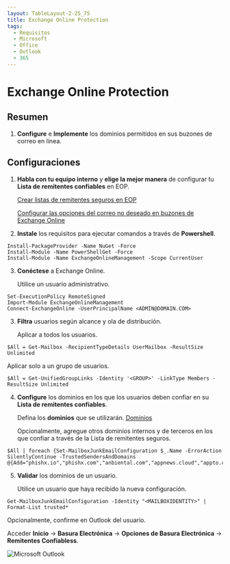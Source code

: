 ```yaml
---
layout: TableLayout-2-25_75
title: Exchange Online Protection
tags:
  - Requisitos
  - Microsoft
  - Office
  - Outlook
  - 365
---
```

# Exchange Online Protection

## Resumen

1. **Configure** e **Implemente** los dominios permitidos en sus buzones de correo en línea.

## Configuraciones

1. **Habla con tu equipo interno** y **elige la mejor manera** de configurar tu **Lista de remitentes confiables** en EOP.

   [Crear listas de remitentes seguros en EOP](https://docs.microsoft.com/es-es/microsoft-365/security/office-365-security/create-safe-sender-lists-in-office-365?view=o365-worldwide)

   [Configurar las opciones del correo no deseado en buzones de Exchange Online](https://docs.microsoft.com/es-es/microsoft-365/security/office-365-security/configure-junk-email-settings-on-exo-mailboxes?view=o365-worldwide)

2. **Instale** los requisitos para ejecutar comandos a través de **Powershell**.

```
Install-PackageProvider -Name NuGet -Force
Install-Module -Name PowerShellGet -Force
Install-Module -Name ExchangeOnlineManagement -Scope CurrentUser
```

3. **Conéctese** a Exchange Online.

   Utilice un usuario administrativo.

```
Set-ExecutionPolicy RemoteSigned
Import-Module ExchangeOnlineManagement
Connect-ExchangeOnline -UserPrincipalName <ADMIN@DOMAIN.COM>
```

3. **Filtra** usuarios según alcance y ola de distribución.

   Aplicar a todos los usuarios.

```
$All = Get-Mailbox -RecipientTypeDetails UserMailbox -ResultSize Unlimited
```

   Aplicar solo a un grupo de usuarios.

```
$All = Get-UnifiedGroupLinks -Identity '<GROUP>' -LinkType Members -ResultSize Unlimited
```

4. **Configure** los dominios en los que los usuarios deben confiar en su **Lista de remitentes confiables**.

   Defina los **dominios** que se utilizarán. [Dominios](../domains.html#separado-por-espacios)

   Opcionalmente, agregue otros dominios internos y de terceros en los que confiar a través de la Lista de remitentes seguros.

```
$All | foreach {Set-MailboxJunkEmailConfiguration $_.Name -ErrorAction SilentlyContinue -TrustedSendersAndDomains @{Add="phishx.io","phishx.com","anbiental.com","appnews.cloud","appto.click","bankto.me","datagov.online","dealsnow.space","festivalnews.online","goonline.quest","govonline.click","linknew.live","mailnews.store","mailto.website","marketonline.one","messageapp.store","moneyme.site","newstoday.click","phishing.com.br","portalnoticias.cloud","privacydata.online","professionalcareer.one","salesstudio.live","securedevice.site","securityapp.cloud","sharesocial.online","socialtoday.xyz","techsol.click","techtips.one","travelforme.cloud","utilitiesonline.site","varejoonline.club","viagemagora.club","webportal.one"}}
```
5. **Validar** los dominios de un usuario.

   Utilice un usuario que haya recibido la nueva configuración.

```
Get-MailboxJunkEmailConfiguration -Identity "<MAILBOXIDENTITY>" | Format-List trusted*
```

   Opcionalmente, confirme en Outlook del usuario.

   Acceder **Inicio** -> **Basura Electrónica** -> **Opciones de Basura Electrónica** -> **Remitentes Confiabless**.

   ![Microsoft Outlook](https://cdn.phishx.io/phishx-docs/images/phishx_settings_docs_safe_senders_list_03.jpg)
